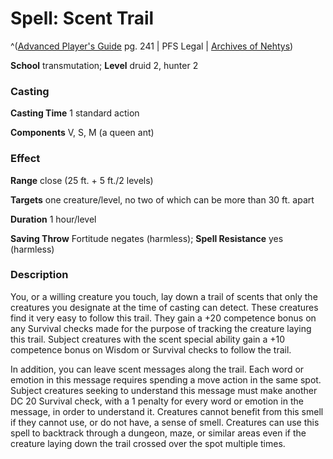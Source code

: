 # Spell: Scent Trail

^([Advanced Player's Guide][ss-scent-trail] pg. 241 | PFS Legal | [Archives of Nehtys][sn-scent-trail])

**School** transmutation; **Level** druid 2, hunter 2

### Casting

**Casting Time** 1 standard action

**Components** V, S, M (a queen ant)

### Effect

**Range** close (25 ft. + 5 ft./2 levels)

**Targets** one creature/level, no two of which can be more than 30 ft. apart

**Duration** 1 hour/level

**Saving Throw** Fortitude negates (harmless); **Spell Resistance** yes (harmless)

### Description

You, or a willing creature you touch, lay down a trail of scents that only the creatures you designate at the time of casting can detect. These creatures find it very easy to follow this trail. They gain a +20 competence bonus on any Survival checks made for the purpose of tracking the creature laying this trail. Subject creatures with the scent special ability gain a +10 competence bonus on Wisdom or Survival checks to follow the trail.

In addition, you can leave scent messages along the trail. Each word or emotion in this message requires spending a move action in the same spot. Subject creatures seeking to understand this message must make another DC 20 Survival check, with a 1 penalty for every word or emotion in the message, in order to understand it. Creatures cannot benefit from this smell if they cannot use, or do not have, a sense of smell. Creatures can use this spell to backtrack through a dungeon, maze, or similar areas even if the creature laying down the trail crossed over the spot multiple times.

[ss-scent-trail]: http://paizo.com/pathfinderRPG/v57
[sn-scent-trail]: http://www.archivesofnethys.com/SpellDisplay.aspx?ItemName=Scent%20Trail
